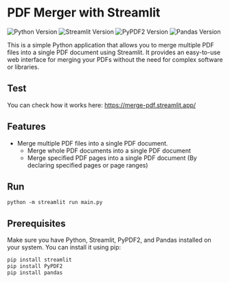# PDF Merger with Streamlit

![Python Version](https://img.shields.io/badge/python-3.10-blue)
![Streamlit Version](https://img.shields.io/badge/streamlit-1.27.2-brightgreen)
![PyPDF2 Version](https://img.shields.io/badge/PyPDF2-3.0.1-brightgreen)
![Pandas Version](https://img.shields.io/badge/Pandas-2.2.1-brightgreen)

This is a simple Python application that allows you to merge multiple PDF files into a single PDF document using Streamlit. It provides an easy-to-use web interface for merging your PDFs without the need for complex software or libraries.

## Test

You can check how it works here: https://merge-pdf.streamlit.app/

## Features

- Merge multiple PDF files into a single PDF document.
  - Merge whole PDF documents into a single PDF document
  - Merge specified PDF pages into a single PDF document (By declaring specified pages or page ranges)

## Run

```
python -m streamlit run main.py
```
 
## Prerequisites

Make sure you have Python, Streamlit, PyPDF2, and Pandas installed on your system. You can install it using pip:

```bash
pip install streamlit
pip install PyPDF2
pip install pandas
```
